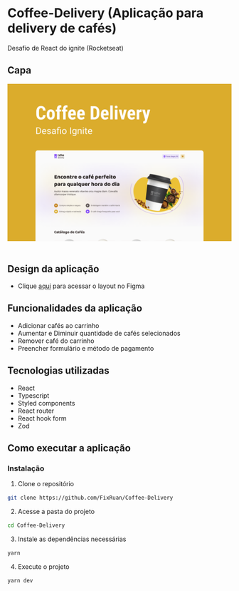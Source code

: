 # Coffee-Delivery (Aplicação para delivery de cafés)
Desafio de React do ignite (Rocketseat)

## Capa
<img src="./Capa.png" /> <br/> <br/>

## Design da aplicação
- Clique [aqui](https://www.figma.com/file/5yT9ZzZmRQRS4yivGGB3pl/Coffee-Delivery/duplicate) para acessar o layout no Figma

## Funcionalidades da aplicação
- Adicionar cafés ao carrinho
- Aumentar e Diminuir quantidade de cafés selecionados
- Remover café do carrinho
- Preencher formulário e método de pagamento

## Tecnologias utilizadas
- React
- Typescript
- Styled components
- React router
- React hook form
- Zod

## Como executar a aplicação 

### Instalação
1. Clone o repositório
```bash
git clone https://github.com/FixRuan/Coffee-Delivery
```
2. Acesse a pasta do projeto
```bash
cd Coffee-Delivery
```
3. Instale as dependências necessárias 
```bash
yarn
```
4. Execute o projeto
```bash
yarn dev
```
